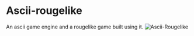 # Ascii-rougelike
An ascii game engine and a rougelike game built using it.
![Ascii-Rougelike](https://user-images.githubusercontent.com/59796198/192912583-2b0d4e43-f115-42d0-b373-889c16842f39.png)
